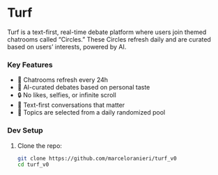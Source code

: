 # Turf

Turf is a text-first, real-time debate platform where users join themed 
chatrooms called “Circles.” These Circles refresh daily and are curated 
based on users’ interests, powered by AI.

### Key Features
- 🔄 Chatrooms refresh every 24h
- 🤖 AI-curated debates based on personal taste
- 🔒 No likes, selfies, or infinite scroll
- 🎯 Text-first conversations that matter
- 🎲 Topics are selected from a daily randomized pool

### Dev Setup

1. Clone the repo:
   ```bash
   git clone https://github.com/marceloranieri/turf_v0
   cd turf_v0

